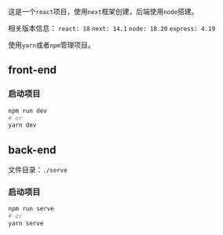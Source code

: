 这是一个`react`项目，使用`next`框架创建，后端使用`node`搭建。

相关版本信息：
`react: 18` `next: 14.1` `node: 18.20` `express: 4.19`

使用`yarn`或者`npm`管理项目。

## front-end

### 启动项目

```bash
npm run dev
# or
yarn dev
```

## back-end

文件目录：`./serve`

### 启动项目

```bash
npm run serve
# or
yarn serve
```